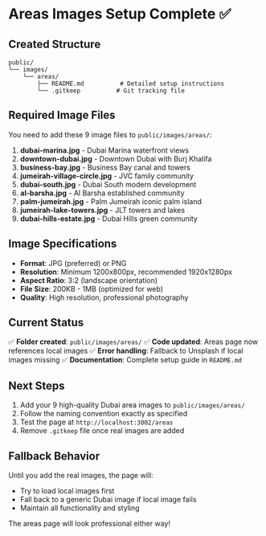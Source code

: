 # Areas Images Setup Complete ✅

## Created Structure

```
public/
└── images/
    └── areas/
        ├── README.md          # Detailed setup instructions
        └── .gitkeep          # Git tracking file
```

## Required Image Files

You need to add these 9 image files to `public/images/areas/`:

1. **dubai-marina.jpg** - Dubai Marina waterfront views
2. **downtown-dubai.jpg** - Downtown Dubai with Burj Khalifa  
3. **business-bay.jpg** - Business Bay canal and towers
4. **jumeirah-village-circle.jpg** - JVC family community
5. **dubai-south.jpg** - Dubai South modern development
6. **al-barsha.jpg** - Al Barsha established community
7. **palm-jumeirah.jpg** - Palm Jumeirah iconic palm island
8. **jumeirah-lake-towers.jpg** - JLT towers and lakes
9. **dubai-hills-estate.jpg** - Dubai Hills green community

## Image Specifications

- **Format**: JPG (preferred) or PNG
- **Resolution**: Minimum 1200x800px, recommended 1920x1280px
- **Aspect Ratio**: 3:2 (landscape orientation)
- **File Size**: 200KB - 1MB (optimized for web)
- **Quality**: High resolution, professional photography

## Current Status

✅ **Folder created**: `public/images/areas/`
✅ **Code updated**: Areas page now references local images
✅ **Error handling**: Fallback to Unsplash if local images missing
✅ **Documentation**: Complete setup guide in `README.md`

## Next Steps

1. Add your 9 high-quality Dubai area images to `public/images/areas/`
2. Follow the naming convention exactly as specified
3. Test the page at `http://localhost:3002/areas`
4. Remove `.gitkeep` file once real images are added

## Fallback Behavior

Until you add the real images, the page will:
- Try to load local images first
- Fall back to a generic Dubai image if local image fails
- Maintain all functionality and styling

The areas page will look professional either way!
